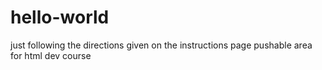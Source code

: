 # hello-world
just following the directions given on the instructions page
pushable area for html dev course
